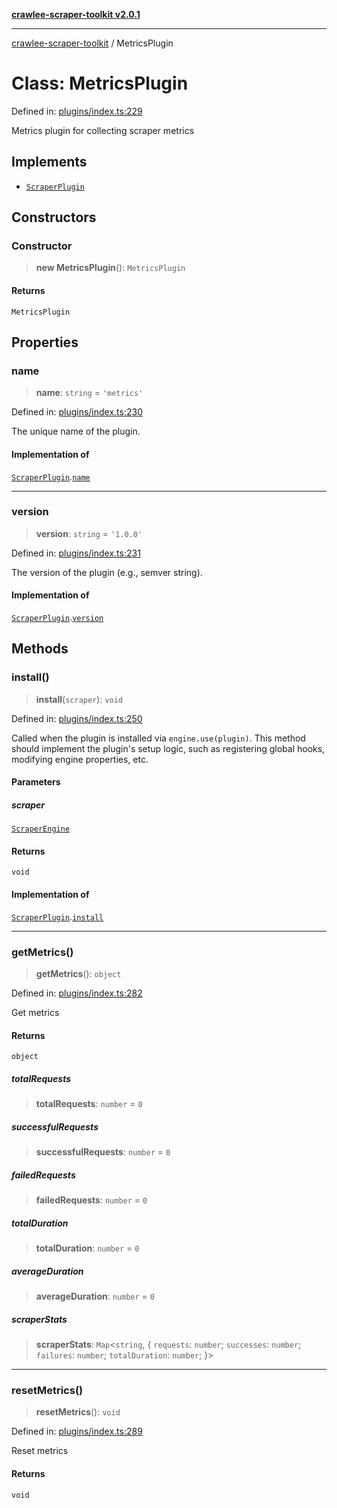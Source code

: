 [**crawlee-scraper-toolkit v2.0.1**](../README.md)

***

[crawlee-scraper-toolkit](../globals.md) / MetricsPlugin

# Class: MetricsPlugin

Defined in: [plugins/index.ts:229](https://github.com/devalexanderdaza/crawlee-scraper-toolkit/blob/main/src/plugins/index.ts#L229)

Metrics plugin for collecting scraper metrics

## Implements

- [`ScraperPlugin`](../interfaces/ScraperPlugin.md)

## Constructors

### Constructor

> **new MetricsPlugin**(): `MetricsPlugin`

#### Returns

`MetricsPlugin`

## Properties

### name

> **name**: `string` = `'metrics'`

Defined in: [plugins/index.ts:230](https://github.com/devalexanderdaza/crawlee-scraper-toolkit/blob/main/src/plugins/index.ts#L230)

The unique name of the plugin.

#### Implementation of

[`ScraperPlugin`](../interfaces/ScraperPlugin.md).[`name`](../interfaces/ScraperPlugin.md#name)

***

### version

> **version**: `string` = `'1.0.0'`

Defined in: [plugins/index.ts:231](https://github.com/devalexanderdaza/crawlee-scraper-toolkit/blob/main/src/plugins/index.ts#L231)

The version of the plugin (e.g., semver string).

#### Implementation of

[`ScraperPlugin`](../interfaces/ScraperPlugin.md).[`version`](../interfaces/ScraperPlugin.md#version)

## Methods

### install()

> **install**(`scraper`): `void`

Defined in: [plugins/index.ts:250](https://github.com/devalexanderdaza/crawlee-scraper-toolkit/blob/main/src/plugins/index.ts#L250)

Called when the plugin is installed via `engine.use(plugin)`.
This method should implement the plugin's setup logic, such as
registering global hooks, modifying engine properties, etc.

#### Parameters

##### scraper

[`ScraperEngine`](../interfaces/ScraperEngine.md)

#### Returns

`void`

#### Implementation of

[`ScraperPlugin`](../interfaces/ScraperPlugin.md).[`install`](../interfaces/ScraperPlugin.md#install)

***

### getMetrics()

> **getMetrics**(): `object`

Defined in: [plugins/index.ts:282](https://github.com/devalexanderdaza/crawlee-scraper-toolkit/blob/main/src/plugins/index.ts#L282)

Get metrics

#### Returns

`object`

##### totalRequests

> **totalRequests**: `number` = `0`

##### successfulRequests

> **successfulRequests**: `number` = `0`

##### failedRequests

> **failedRequests**: `number` = `0`

##### totalDuration

> **totalDuration**: `number` = `0`

##### averageDuration

> **averageDuration**: `number` = `0`

##### scraperStats

> **scraperStats**: `Map`\<`string`, \{ `requests`: `number`; `successes`: `number`; `failures`: `number`; `totalDuration`: `number`; \}\>

***

### resetMetrics()

> **resetMetrics**(): `void`

Defined in: [plugins/index.ts:289](https://github.com/devalexanderdaza/crawlee-scraper-toolkit/blob/main/src/plugins/index.ts#L289)

Reset metrics

#### Returns

`void`
